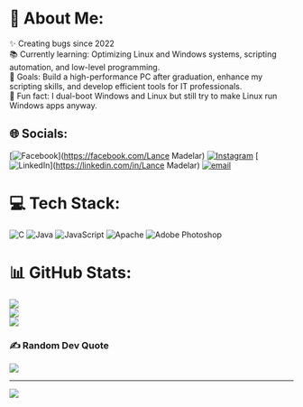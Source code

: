 # 💫 About Me:
✨ Creating bugs since 2022<br>📚 Currently learning: Optimizing Linux and Windows systems, scripting automation, and low-level programming.  <br>🎯 Goals: Build a high-performance PC after graduation, enhance my scripting skills, and develop efficient tools for IT professionals.  <br>🎲 Fun fact: I dual-boot Windows and Linux but still try to make Linux run Windows apps anyway.  


## 🌐 Socials:
[![Facebook](https://img.shields.io/badge/Facebook-%231877F2.svg?logo=Facebook&logoColor=white)](https://facebook.com/Lance Madelar) [![Instagram](https://img.shields.io/badge/Instagram-%23E4405F.svg?logo=Instagram&logoColor=white)](https://instagram.com/neoubie_0517) [![LinkedIn](https://img.shields.io/badge/LinkedIn-%230077B5.svg?logo=linkedin&logoColor=white)](https://linkedin.com/in/Lance Madelar) [![email](https://img.shields.io/badge/Email-D14836?logo=gmail&logoColor=white)](mailto:lnm136743110147172005@gmail.com) 

# 💻 Tech Stack:
![C](https://img.shields.io/badge/c-%2300599C.svg?style=for-the-badge&logo=c&logoColor=white) ![Java](https://img.shields.io/badge/java-%23ED8B00.svg?style=for-the-badge&logo=openjdk&logoColor=white) ![JavaScript](https://img.shields.io/badge/javascript-%23323330.svg?style=for-the-badge&logo=javascript&logoColor=%23F7DF1E) ![Apache](https://img.shields.io/badge/apache-%23D42029.svg?style=for-the-badge&logo=apache&logoColor=white) ![Adobe Photoshop](https://img.shields.io/badge/adobe%20photoshop-%2331A8FF.svg?style=for-the-badge&logo=adobe%20photoshop&logoColor=white)
# 📊 GitHub Stats:
![](https://github-readme-stats.vercel.app/api?username=Neoubie&theme=dark&hide_border=false&include_all_commits=false&count_private=false)<br/>
![](https://github-readme-streak-stats.herokuapp.com/?user=Neoubie&theme=dark&hide_border=false)<br/>
![](https://github-readme-stats.vercel.app/api/top-langs/?username=Neoubie&theme=dark&hide_border=false&include_all_commits=false&count_private=false&layout=compact)

### ✍️ Random Dev Quote
![](https://quotes-github-readme.vercel.app/api?type=vetical&theme=radical)

---
[![](https://visitcount.itsvg.in/api?id=Neoubie&icon=0&color=0)](https://visitcount.itsvg.in)

<!-- Proudly created with GPRM ( https://gprm.itsvg.in ) -->
